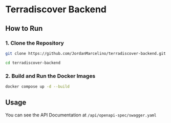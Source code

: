 # Terradiscover Backend

## How to Run

### 1. Clone the Repository

```bash
git clone https://github.com/JordanMarcelino/terradiscover-backend.git

cd terradiscover-backend
```

### 2. Build and Run the Docker Images

```bash
docker compose up -d --build
```

## Usage

You can see the API Documentation at `/api/openapi-spec/swagger.yaml`
